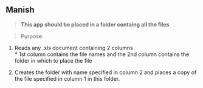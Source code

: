 ## Manish
> **This app should be placed in a folder containg all the files**

> Purpose:  
  1. Reads any .xls document containing 2 columns  
    * 1st column contains the file names and the 2nd column contains the folder in which to place the file  
> 
  2. Creates the folder with name specified in column 2 and places a copy of the file specified in column 1 in this folder.
